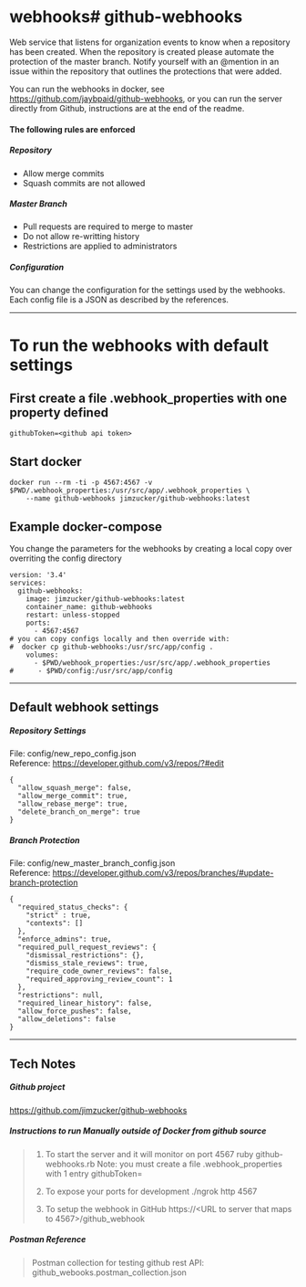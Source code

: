 # webhooks# github-webhooks
Web service that listens for organization events to know when a repository has been created. When the repository is created please automate the protection of the master branch. Notify yourself with an @mention in an issue within the repository that outlines the protections that were added.

You can run the webhooks in docker, see https://github.com/jaybpaid/github-webhooks, or you can run the server directly from Github, instructions are at the end of the readme.

#### The following rules are enforced

##### Repository
* Allow merge commits
* Squash commits are not allowed

##### Master Branch
* Pull requests are required to merge to master
* Do not allow re-writting history
* Restrictions are applied to administrators


##### Configuration
You can change the configuration for the settings used by the webhooks.  Each config file is a JSON as described by the references.

---

# To run the webhooks with default settings

## First create a file .webhook_properties with one property defined

```
githubToken=<github api token>
```

## Start docker

``` 
docker run --rm -ti -p 4567:4567 -v $PWD/.webhook_properties:/usr/src/app/.webhook_properties \
	--name github-webhooks jimzucker/github-webhooks:latest
```

## Example docker-compose

You change the parameters for the webhooks by creating a local copy over overriting the config directory

```
version: '3.4'
services:
  github-webhooks:
    image: jimzucker/github-webhooks:latest
    container_name: github-webhooks
    restart: unless-stopped
    ports:
      - 4567:4567
# you can copy configs locally and then override with:
#  docker cp github-webhooks:/usr/src/app/config .
    volumes:
      - $PWD/webhook_properties:/usr/src/app/.webhook_properties
#      - $PWD/config:/usr/src/app/config
```
---

## Default webhook settings

##### Repository Settings

File: config/new_repo_config.json<br>
Reference: https://developer.github.com/v3/repos/?#edit

```
{
  "allow_squash_merge": false,
  "allow_merge_commit": true,
  "allow_rebase_merge": true,
  "delete_branch_on_merge": true
}
```

##### Branch Protection

File: config/new_master_branch_config.json<br>
Reference: https://developer.github.com/v3/repos/branches/#update-branch-protection

```
{ 
  "required_status_checks": {
	"strict" : true,
	"contexts": []
  },
  "enforce_admins": true,
  "required_pull_request_reviews": {
    "dismissal_restrictions": {},
    "dismiss_stale_reviews": true,
    "require_code_owner_reviews": false,
    "required_approving_review_count": 1
  },
  "restrictions": null,
  "required_linear_history": false,
  "allow_force_pushes": false,
  "allow_deletions": false
}
```
---


## Tech Notes

##### Github project

https://github.com/jimzucker/github-webhooks


##### Instructions to run Manually outside of Docker from github source

> 1. To start the server and it will monitor on port 4567
> 	ruby github-webhooks.rb
>   Note: you must create a file .webhook_properties with 1 entry
>   githubToken=<github api token>
> 
> 2. To expose your ports for development
> ./ngrok http 4567
> 
> 3. To setup the webhook in GitHub
> https://<URL to server that maps to 4567>/github_webhook

##### Postman Reference

> Postman collection for testing github rest API: github_webooks.postman_collection.json


